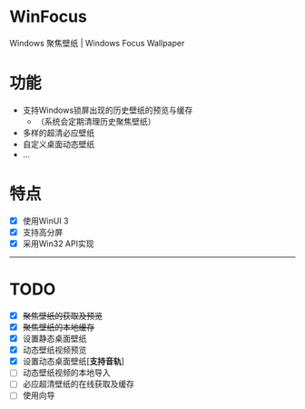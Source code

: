 # WinFocus
Windows 聚焦壁纸 | Windows Focus Wallpaper

# 功能
 - 支持Windows锁屏出现的历史壁纸的预览与缓存
   - （系统会定期清理历史聚焦壁纸）
 - 多样的超清必应壁纸
 - 自定义桌面动态壁纸
 - ...

# 特点
- [x] 使用WinUI 3
- [x] 支持高分屏
- [x] 采用Win32 API实现
---
# TODO
- [x] ~~聚焦壁纸的获取及预览~~
- [x] ~~聚焦壁纸的本地缓存~~
- [x] 设置静态桌面壁纸
- [x] 动态壁纸视频预览
- [x] 设置动态桌面壁纸[**支持音轨**]
- [ ] 动态壁纸视频的本地导入
- [ ] 必应超清壁纸的在线获取及缓存
- [ ] 使用向导
